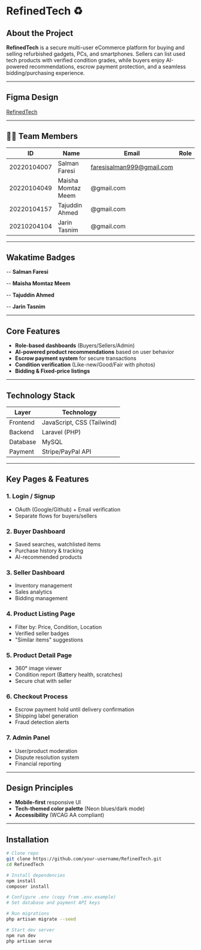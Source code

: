 # RefinedTech ♻️

## About the Project

**RefinedTech** is a secure multi-user eCommerce platform for buying and selling refurbished gadgets, PCs, and smartphones. Sellers can list used tech products with verified condition grades, while buyers enjoy AI-powered recommendations, escrow payment protection, and a seamless bidding/purchasing experience.

---

## Figma Design
[RefinedTech](https://www.figma.com/design/Vamwe21bV0AiM5MHPnyMqK/RefinedTech?node-id=0-1&t=9MeQwzWboM1RyzeW-1)

---

## 👨‍💻 Team Members
| ID           | Name                         | Email                             | Role                  |
|--------------|------------------------------|-----------------------------------|-----------------------|
| 20220104007  | Salman Faresi                | faresisalman999@gmail.com         |                       |
| 20220104049  | Maisha Momtaz Meem           | @gmail.com                        |                       |
| 20220104157  | Tajuddin Ahmed               | @gmail.com                        |                       |
| 20210204104  | Jarin Tasnim                 | @gmail.com                        |                       |

---

## Wakatime Badges
-- **Salman Faresi**

-- **Maisha Momtaz Meem**

-- **Tajuddin Ahmed**

-- **Jarin Tasnim**

---

## Core Features
- **Role-based dashboards** (Buyers/Sellers/Admin)
- **AI-powered product recommendations** based on user behavior
- **Escrow payment system** for secure transactions
- **Condition verification** (Like-new/Good/Fair with photos)
- **Bidding & Fixed-price listings**

---

## Technology Stack
| Layer        | Technology                 |
|--------------|----------------------------|
| Frontend     | JavaScript, CSS (Tailwind) |
| Backend      | Laravel (PHP)              |
| Database     | MySQL                      |
| Payment      | Stripe/PayPal API          |

---

## Key Pages & Features

### 1. **Login / Signup**
- OAuth (Google/Github) + Email verification
- Separate flows for buyers/sellers

### 2. **Buyer Dashboard**
- Saved searches, watchlisted items
- Purchase history & tracking
- AI-recommended products

### 3. **Seller Dashboard**
- Inventory management
- Sales analytics
- Bidding management

### 4. **Product Listing Page**
- Filter by: Price, Condition, Location
- Verified seller badges
- "Similar items" suggestions

### 5. **Product Detail Page**
- 360° image viewer
- Condition report (Battery health, scratches)
- Secure chat with seller

### 6. **Checkout Process**
- Escrow payment hold until delivery confirmation
- Shipping label generation
- Fraud detection alerts

### 7. **Admin Panel**
- User/product moderation
- Dispute resolution system
- Financial reporting

---

## Design Principles
- **Mobile-first** responsive UI
- **Tech-themed color palette** (Neon blues/dark mode)
- **Accessibility** (WCAG AA compliant)

---

## Installation
```bash
# Clone repo
git clone https://github.com/your-username/RefinedTech.git
cd RefinedTech

# Install dependencies
npm install
composer install

# Configure .env (copy from .env.example)
# Set database and payment API keys

# Run migrations
php artisan migrate --seed

# Start dev server
npm run dev
php artisan serve
